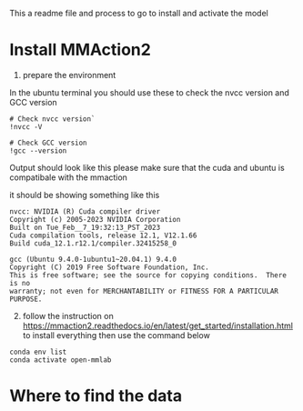 This a readme file and process to go to install and activate the model

# Install MMAction2
1. prepare the environment

In the  ubuntu terminal you should use these to check the nvcc version and GCC version
```ubuntu terminal
# Check nvcc version`
!nvcc -V

# Check GCC version
!gcc --version
```

Output should look like this
please make sure that the cuda and ubuntu is compatibale with the mmaction

it should be showing something like this
```ubuntu terminal
nvcc: NVIDIA (R) Cuda compiler driver
Copyright (c) 2005-2023 NVIDIA Corporation
Built on Tue_Feb__7_19:32:13_PST_2023
Cuda compilation tools, release 12.1, V12.1.66
Build cuda_12.1.r12.1/compiler.32415258_0

gcc (Ubuntu 9.4.0-1ubuntu1~20.04.1) 9.4.0
Copyright (C) 2019 Free Software Foundation, Inc.
This is free software; see the source for copying conditions.  There is no
warranty; not even for MERCHANTABILITY or FITNESS FOR A PARTICULAR PURPOSE.
```
2. follow the instruction on https://mmaction2.readthedocs.io/en/latest/get_started/installation.html to install everything
then use the command below
```ubuntu terminal
conda env list
conda activate open-mmlab
``` 

# Where to find the data
